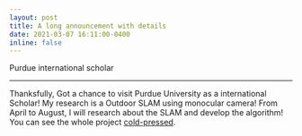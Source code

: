 ```yaml
---
layout: post
title: A long announcement with details
date: 2021-03-07 16:11:00-0400
inline: false
---
```

Purdue international scholar

***

Thanksfully, Got a chance to visit Purdue University as a international Scholar! My research is a Outdoor SLAM using monocular camera! From April to August, I will research about the SLAM and develop the algorithm! You can see the whole project <a href="https://github.com/FarmVroong">cold-pressed</a>. 
